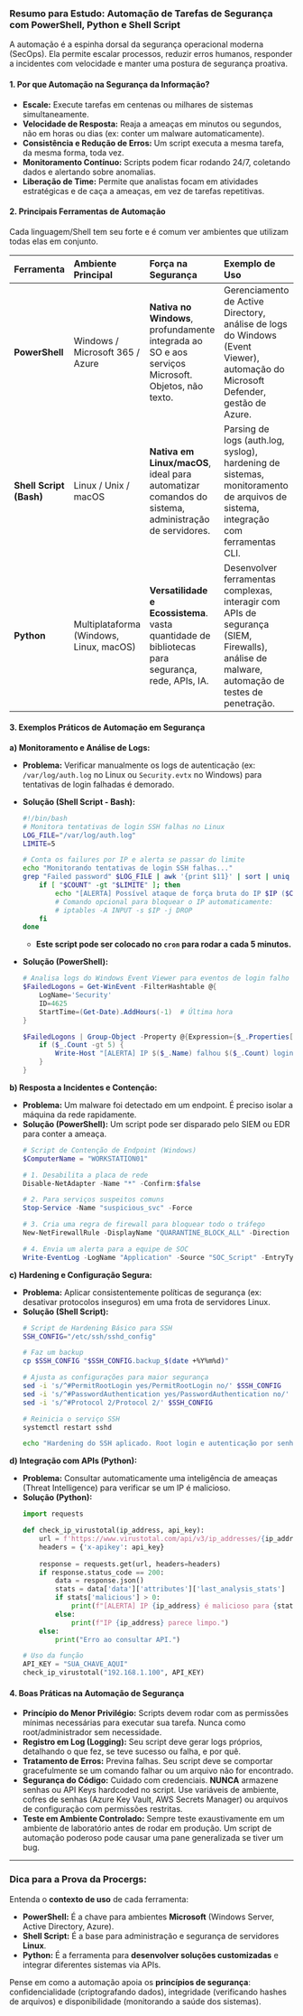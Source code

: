 
### **Resumo para Estudo: Automação de Tarefas de Segurança com PowerShell, Python e Shell Script**

A automação é a espinha dorsal da segurança operacional moderna (SecOps). Ela permite escalar processos, reduzir erros humanos, responder a incidentes com velocidade e manter uma postura de segurança proativa.

#### **1. Por que Automação na Segurança da Informação?**

*   **Escale:** Execute tarefas em centenas ou milhares de sistemas simultaneamente.
*   **Velocidade de Resposta:** Reaja a ameaças em minutos ou segundos, não em horas ou dias (ex: conter um malware automaticamente).
*   **Consistência e Redução de Erros:** Um script executa a mesma tarefa, da mesma forma, toda vez.
*   **Monitoramento Contínuo:** Scripts podem ficar rodando 24/7, coletando dados e alertando sobre anomalias.
*   **Liberação de Time:** Permite que analistas focam em atividades estratégicas e de caça a ameaças, em vez de tarefas repetitivas.

#### **2. Principais Ferramentas de Automação**

Cada linguagem/Shell tem seu forte e é comum ver ambientes que utilizam todas elas em conjunto.

| Ferramenta | Ambiente Principal | Força na Segurança | Exemplo de Uso |
| :--- | :--- | :--- | :--- |
| **PowerShell** | Windows / Microsoft 365 / Azure | **Nativa no Windows**, profundamente integrada ao SO e aos serviços Microsoft. Objetos, não texto. | Gerenciamento de Active Directory, análise de logs do Windows (Event Viewer), automação do Microsoft Defender, gestão de Azure. |
| **Shell Script (Bash)** | Linux / Unix / macOS | **Nativa em Linux/macOS**, ideal para automatizar comandos do sistema, administração de servidores. | Parsing de logs (auth.log, syslog), hardening de sistemas, monitoramento de arquivos de sistema, integração com ferramentas CLI. |
| **Python** | Multiplataforma (Windows, Linux, macOS) | **Versatilidade e Ecossistema**. vasta quantidade de bibliotecas para segurança, rede, APIs, IA. | Desenvolver ferramentas complexas, interagir com APIs de segurança (SIEM, Firewalls), análise de malware, automação de testes de penetração. |

#### **3. Exemplos Práticos de Automação em Segurança**

**a) Monitoramento e Análise de Logs:**
*   **Problema:** Verificar manualmente os logs de autenticação (ex: `/var/log/auth.log` no Linux ou `Security.evtx` no Windows) para tentativas de login falhadas é demorado.
*   **Solução (Shell Script - Bash):**
    ```bash
    #!/bin/bash
    # Monitora tentativas de login SSH falhas no Linux
    LOG_FILE="/var/log/auth.log"
    LIMITE=5

    # Conta os failures por IP e alerta se passar do limite
    echo "Monitorando tentativas de login SSH falhas..."
    grep "Failed password" $LOG_FILE | awk '{print $11}' | sort | uniq -c | while read COUNT IP; do
        if [ "$COUNT" -gt "$LIMITE" ]; then
            echo "[ALERTA] Possível ataque de força bruta do IP $IP ($COUNT tentativas) - $(date)"
            # Comando opcional para bloquear o IP automaticamente:
            # iptables -A INPUT -s $IP -j DROP
        fi
    done
    ```
    *   **Este script pode ser colocado no `cron` para rodar a cada 5 minutos.**

*   **Solução (PowerShell):**
    ```powershell
    # Analisa logs do Windows Event Viewer para eventos de login falho (ID 4625)
    $FailedLogons = Get-WinEvent -FilterHashtable @{
        LogName='Security'
        ID=4625
        StartTime=(Get-Date).AddHours(-1)  # Última hora
    }

    $FailedLogons | Group-Object -Property @{Expression={$_.Properties[5].Value}} | ForEach-Object {
        if ($_.Count -gt 5) {
            Write-Host "[ALERTA] IP $($_.Name) falhou $($_.Count) logins nas últimas horas."
        }
    }
    ```

**b) Resposta a Incidentes e Contenção:**
*   **Problema:** Um malware foi detectado em um endpoint. É preciso isolar a máquina da rede rapidamente.
*   **Solução (PowerShell):** Um script pode ser disparado pelo SIEM ou EDR para conter a ameaça.
    ```powershell
    # Script de Contenção de Endpoint (Windows)
    $ComputerName = "WORKSTATION01"

    # 1. Desabilita a placa de rede
    Disable-NetAdapter -Name "*" -Confirm:$false

    # 2. Para serviços suspeitos comuns
    Stop-Service -Name "suspicious_svc" -Force

    # 3. Cria uma regra de firewall para bloquear todo o tráfego
    New-NetFirewallRule -DisplayName "QUARANTINE_BLOCK_ALL" -Direction Outbound -Action Block -Enabled True

    # 4. Envia um alerta para a equipe de SOC
    Write-EventLog -LogName "Application" -Source "SOC_Script" -EntryType Warning -EventId 1001 -Message "O computador $env:COMPUTERNAME foi colocado em quarentena."
    ```

**c) Hardening e Configuração Segura:**
*   **Problema:** Aplicar consistentemente políticas de segurança (ex: desativar protocolos inseguros) em uma frota de servidores Linux.
*   **Solução (Shell Script):**
    ```bash
    # Script de Hardening Básico para SSH
    SSH_CONFIG="/etc/ssh/sshd_config"

    # Faz um backup
    cp $SSH_CONFIG "$SSH_CONFIG.backup_$(date +%Y%m%d)"

    # Ajusta as configurações para maior segurança
    sed -i 's/^#PermitRootLogin yes/PermitRootLogin no/' $SSH_CONFIG
    sed -i 's/^#PasswordAuthentication yes/PasswordAuthentication no/' $SSH_CONFIG
    sed -i 's/^#Protocol 2/Protocol 2/' $SSH_CONFIG

    # Reinicia o serviço SSH
    systemctl restart sshd

    echo "Hardening do SSH aplicado. Root login e autenticação por senha desabilitados."
    ```

**d) Integração com APIs (Python):**
*   **Problema:** Consultar automaticamente uma inteligência de ameaças (Threat Intelligence) para verificar se um IP é malicioso.
*   **Solução (Python):**
    ```python
    import requests

    def check_ip_virustotal(ip_address, api_key):
        url = f'https://www.virustotal.com/api/v3/ip_addresses/{ip_address}'
        headers = {'x-apikey': api_key}
        
        response = requests.get(url, headers=headers)
        if response.status_code == 200:
            data = response.json()
            stats = data['data']['attributes']['last_analysis_stats']
            if stats['malicious'] > 0:
                print(f"[ALERTA] IP {ip_address} é malicioso para {stats['malicious']} engines.")
            else:
                print(f"IP {ip_address} parece limpo.")
        else:
            print("Erro ao consultar API.")

    # Uso da função
    API_KEY = "SUA_CHAVE_AQUI"
    check_ip_virustotal("192.168.1.100", API_KEY)
    ```

#### **4. Boas Práticas na Automação de Segurança**

*   **Princípio do Menor Privilégio:** Scripts devem rodar com as permissões mínimas necessárias para executar sua tarefa. Nunca como root/administrador sem necessidade.
*   **Registro em Log (Logging):** Seu script deve gerar logs próprios, detalhando o que fez, se teve sucesso ou falha, e por quê.
*   **Tratamento de Erros:** Previna falhas. Seu script deve se comportar gracefulmente se um comando falhar ou um arquivo não for encontrado.
*   **Segurança do Código:** Cuidado com credenciais. **NUNCA** armazene senhas ou API Keys hardcoded no script. Use variáveis de ambiente, cofres de senhas (Azure Key Vault, AWS Secrets Manager) ou arquivos de configuração com permissões restritas.
*   **Teste em Ambiente Controlado:** Sempre teste exaustivamente em um ambiente de laboratório antes de rodar em produção. Um script de automação poderoso pode causar uma pane generalizada se tiver um bug.

---

### **Dica para a Prova da Procergs:**

Entenda o **contexto de uso** de cada ferramenta:
*   **PowerShell:** É a chave para ambientes **Microsoft** (Windows Server, Active Directory, Azure).
*   **Shell Script:** É a base para administração e segurança de servidores **Linux**.
*   **Python:** É a ferramenta para **desenvolver soluções customizadas** e integrar diferentes sistemas via APIs.

Pense em como a automação apoia os **princípios de segurança**: confidencialidade (criptografando dados), integridade (verificando hashes de arquivos) e disponibilidade (monitorando a saúde dos sistemas).